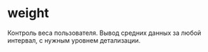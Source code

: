 # weight
Контроль веса пользователя. Вывод средних данных за любой интервал, с нужным уровнем детализации.
